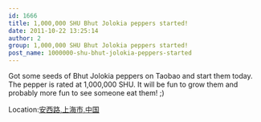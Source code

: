 ```yaml
---
id: 1666
title: 1,000,000 SHU Bhut Jolokia peppers started!
date: 2011-10-22 13:25:14
author: 2
group: 1,000,000 SHU Bhut Jolokia peppers started!
post_name: 1000000-shu-bhut-jolokia-peppers-started
---
```


Got some seeds of Bhut Jolokia peppers on Taobao and start them today. The pepper is rated at 1,000,000 SHU. It will be fun to grow them and probably more fun to see someone eat them! ;) 



Location:[安西路,上海市,中国](http://maps.google.com/maps?q=%E5%AE%89%E8%A5%BF%E8%B7%AF,%E4%B8%8A%E6%B5%B7%E5%B8%82,%E4%B8%AD%E5%9B%BD%4031.218008%2C121.425319&z=10)